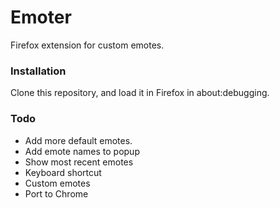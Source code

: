 # Emoter

Firefox extension for custom emotes.

### Installation

Clone this repository, and load it in Firefox in about:debugging.

### Todo

* Add more default emotes.
* Add emote names to popup
* Show most recent emotes
* Keyboard shortcut
* Custom emotes
* Port to Chrome